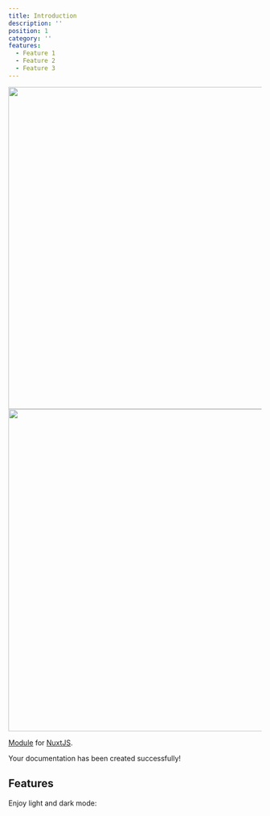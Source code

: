 ```yaml
---
title: Introduction
description: ''
position: 1
category: ''
features:
  - Feature 1
  - Feature 2
  - Feature 3
---
```


<img src="Kawakami_clouds.jpg" class="light-img" width="1280" height="640" alt=""/>
<img src="Kawakami_clouds.jpg" class="dark-img" width="1280" height="640" alt=""/>

[Module]() for [NuxtJS](https://nuxtjs.org).

<alert type="success">

Your documentation has been created successfully!

</alert>

## Features

<list :items="features"></list>

<p class="flex items-center">Enjoy light and dark mode:&nbsp;<app-color-switcher class="inline-flex ml-2"></app-color-switcher></p>
